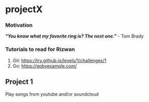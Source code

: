 # projectX

### Motivation
  _**"You know what my favorite ring is? The next one."**_ - Tom Brady

### Tutorials to read for Rizwan
  
  1. Git: https://try.github.io/levels/1/challenges/1
  2. Go: https://gobyexample.com/

## Project 1

Play songs from youtube and/or soundcloud
